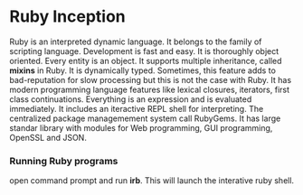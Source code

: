 # Ruby Inception
Ruby is an interpreted dynamic language. It belongs to the family of scripting language. 
Development is fast and easy. It is thoroughly object oriented. Every entity is an object. 
It supports multiple inheritance, called **mixins** in Ruby. It is dynamically typed. Sometimes, this feature adds to 
bad-reputation for slow processing but this is not the case with Ruby. It has modern programming language features like lexical 
closures, iterators, first class continuations. Everything is an expression and is evaluated immediately.
It includes an iteractive REPL shell for interpreting. The centralized package managemement system call RubyGems. 
It has large standar library with modules for Web programming, GUI programming, OpenSSL and JSON. 

### Running Ruby programs
open command prompt and run **irb**. This will launch the interative ruby shell.
